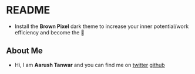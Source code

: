 # README

* Install the **Brown Pixel** dark theme to increase your inner potential/work efficiency and become the 👑 


## About Me

* Hi, I am **Aarush Tanwar** and you can find me on [twitter](https://twitter.com/thisisaarush) [github](https://github.com/thisisaarush)
